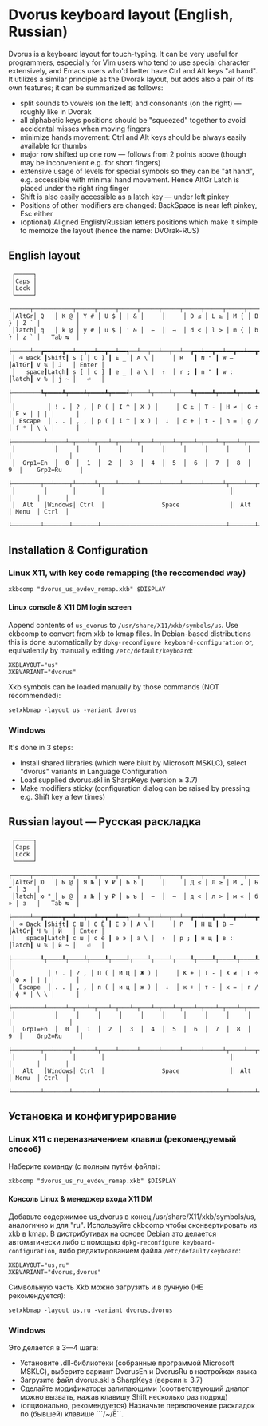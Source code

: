 # Dvorus keyboard layout (English, Russian)

Dvorus is a keyboard layout for touch-typing. It can be very useful for programmers, especially for Vim users who tend to use special character extensively, and Emacs users who'd better have Ctrl and Alt keys "at hand".
It utilizes a similar principle as the Dvorak layout,
but adds also a pair of its own features; it can be summarized as follows:
- split sounds to vowels (on the left) and consonants (on the right) — roughly like in Dvorak
- all alphabetic keys positions should be "squeezed" together to avoid accidental misses when moving fingers
- minimize hands movement: Ctrl and Alt keys should be always easily available for thumbs
- major row shifted up one row — follows from 2 points above (though may be inconvenient e.g. for short fingers)
- extensive usage of levels for special symbols so they can be "at hand", e.g. accessible with minimal hand movement. Hence AltGr Latch is placed under the right ring finger
- Shift is also easily accessible as a latch key — under left pinkey
- Positions of other modifiers are changed: BackSpace is near left pinkey, Esc either
- (optional) Aligned English/Russian letters positions which make it simple to memoize the layout (hence the name: DVOrak-RUS)

## English layout
```
 ┌─────┐
 │Caps │
 │Lock │
 └─────┘
 ┌─────┬─────┬─────┬─────┬─────┬─────┬─────┬─────┬─────┬─────┬─────┬─────┬─────┬──────────┐  
 │AltGr│ Q   │ K @ │ Y # │ U $ │ | & │     │     │ D ≤ │ L ≥ │ M { │ B } │ Z ` │          │
 │latch│ q   │ k @ │ y # │ u $ │ ' & │  ←  │  →  │ d < │ l > │ m { │ b } │ z ` │   Tab ↹  │  
 ├─────┴──┲━━┷━━┳━━┷━━┳━━┷━━┳━━┷━━┱──┴──┬──┴──┬──┴──┲━━┷━━┳━━┷━━┳━━┷━━┳━━┷━━┱──┴──┬───────┤
 │ ⌫ Back ┃Shift┃ S [ ┃ O ] ┃ E _ ┃ A \ │     │ R   ┃ N " ┃ W — ┃AltGr┃ V % ┃ J   │ Enter │  
 │   space┃Latch┃ s [ ┃ o ] ┃ e _ ┃ a \ │  ↑  │ r ; ┃ n " ┃ w : ┃latch┃ v % ┃ j ~ │   ⏎   │  
 ├────────┺┯━━━━┻┯━━━━┻┯━━━━┻┯━━━━┹┬────┴┬────┴┬────┺┯━━━━┻┯━━━━┻┯━━━━┻┯━━━━┹┬────┴┐      │  
 │         │ ! . │ ? , │ P ( │ I ^ │ X ) │     │ C ± │ T ‑ │ H ≠ │ G ÷ │ F × │ | | │      │
 │ Escape  │ . . │ , , │ p ( │ i ^ │ x ) │  ↓  │ c + │ t - │ h = │ g / │ f * │ \ \ │      │
 ├─────────┴─┬───┴─┬───┴─┬───┴─┬───┴─┬───┴─┬───┴─┬───┴─┬───┴─┬───┴─┬───┴─┬───┴─────┴──────┤  
 │           │     │     │     │     │     │     │     │     │     │     │                │  
 │  Grp1=En  │  0  │  1  │  2  │  3  │  4  │  5  │  6  │  7  │  8  │  9  │    Grp2=Ru     │  
 ├────────┬──┴────┬┴─────┴┬────┴─────┴─────┴─────┴─────┴─────┴┬────┴──┬──┴────┬───────┬───┘
 │        │       │       │                                   │       │       │       │
 │  Alt   │Windows│ Ctrl  │                Space              │  Alt  │ Menu  │ Ctrl  │
 └────────┴───────┴───────┴───────────────────────────────────┴───────┴───────┴───────┘
```

## Installation & Configuration
### Linux X11, with key code remapping (the reccomended way)
```
xkbcomp "dvorus_us_evdev_remap.xkb" $DISPLAY
```

#### Linux console & X11 DM login screen
Append contents of `us_dvorus` to `/usr/share/X11/xkb/symbols/us`.
Use ckbcomp to convert from xkb to kmap files. In Debian-based distributions this is done automatically by `dpkg-reconfigure keyboard-configuration` or, equivalently by manually editing `/etc/default/keyboard`:
```
XKBLAYOUT="us"
XKBVARIANT="dvorus"
```
Xkb symbols can be loaded manually by those commands (NOT recommended):
```
setxkbmap -layout us -variant dvorus
```

### Windows

It's done in 3 steps:
- Install shared libraries (which were biult by Microsoft MSKLC), select "dvorus" variants in Language Configuration
- Load supplied dvorus.skl in SharpKeys (version ≥ 3.7)
- Make modifiers sticky (configuration dialog can be raised by pressing e.g. Shift key a few times)

## Russian layout — Русская раскладка
```
 ┌─────┐
 │Caps │
 │Lock │
 └─────┘
 ┌─────┬─────┬─────┬─────┬─────┬─────┬─────┬─────┬─────┬─────┬─────┬─────┬─────┬──────────┐  
 │AltGr│ Ю   │ Ы @ │ Я № │ У ₽ │ Ь Ъ │     │     │ Д ≤ │ Л ≥ │ М „ │ Б “ │ З   │          │
 │latch│ ю " │ ы @ │ я № │ у ₽ │ ь ъ │  ←  │  →  │ д < │ л > │ м « │ б » │ з   │   Tab ↹  │  
 ├─────┴──┲━━┷━━┳━━┷━━┳━━┷━━┳━━┷━━┱──┴──┬──┴──┬──┴──┲━━┷━━┳━━┷━━┳━━┷━━┳━━┷━━┱──┴──┬───────┤
 │ ⌫ Back ┃Shift┃ С Ш ┃ О Ё ┃ Е Э ┃ А \ │     │ Р   ┃ Н Щ ┃ В — ┃AltGr┃ Ч % ┃ Й   │ Enter │  
 │   space┃Latch┃ с ш ┃ о ё ┃ е э ┃ а \ │  ↑  │ р ; ┃ н щ ┃ в : ┃latch┃ ч % ┃ й ~ │   ⏎   │  
 ├────────┺┯━━━━┻┯━━━━┻┯━━━━┻┯━━━━┹┬────┴┬────┴┬────┺┯━━━━┻┯━━━━┻┯━━━━┻┯━━━━┹┬────┴┐      │  
 │         │ ! . │ ? , │ П ( │ И Ц │ Ж ) │     │ К ± │ Т ‑ │ Х ≠ │ Г ÷ │ Ф × │ | | │      │
 │ Escape  │ . . │ , , │ п ( │ и ц │ ж ) │  ↓  │ к + │ т - │ х = │ г / │ ф * │ \ \ │      │
 ├─────────┴─┬───┴─┬───┴─┬───┴─┬───┴─┬───┴─┬───┴─┬───┴─┬───┴─┬───┴─┬───┴─┬───┴─────┴──────┤  
 │           │     │     │     │     │     │     │     │     │     │     │                │  
 │  Grp1=En  │  0  │  1  │  2  │  3  │  4  │  5  │  6  │  7  │  8  │  9  │    Grp2=Ru     │  
 ├────────┬──┴────┬┴─────┴┬────┴─────┴─────┴─────┴─────┴─────┴┬────┴──┬──┴────┬───────┬───┘
 │        │       │       │                                   │       │       │       │
 │  Alt   │Windows│ Ctrl  │                Space              │  Alt  │ Menu  │ Ctrl  │
 └────────┴───────┴───────┴───────────────────────────────────┴───────┴───────┴───────┘
```

## Установка и конфигурирование
### Linux X11 с переназначением клавиш (рекомендуемый способ)
Наберите команду (с полным путём файла):
```
xkbcomp "dvorus_us_ru_evdev_remap.xkb" $DISPLAY
```

#### Консоль Linux & менеджер входа X11 DM
Добавьте содержимое us_dvorus в конец /usr/share/X11/xkb/symbols/us, аналогично и для "ru".
Используйте ckbcomp чтобы сконвертировать из xkb в kmap. В дистрибутивах на основе Debian это делается автоматически либо с помощью `dpkg-reconfigure keyboard-configuration`, либо редактированием файла `/etc/default/keyboard`:
```
XKBLAYOUT="us,ru"
XKBVARIANT="dvorus,dvorus"
```
Символьную часть Xkb можно загрузить и в ручную (НЕ рекомендуется):
```
setxkbmap -layout us,ru -variant dvorus,dvorus
```

### Windows

Это делается в 3—4 шага:
- Установите .dll-библиотеки (собранные программой Microsoft MSKLC), выберите вариант DvorusEn и DvorusRu в настройках языка
- Загрузите файл dvorus.skl в SharpKeys (версии ≥ 3.7)
- Сделайте модификаторы залипающими (соответствующий диалог можно вызвать, нажав клавишу Shift несколько раз подряд)
- (опционально, рекомендуется) Назначьте переключение раскладок по (бывшей) клавише ```/~/Ё``.

